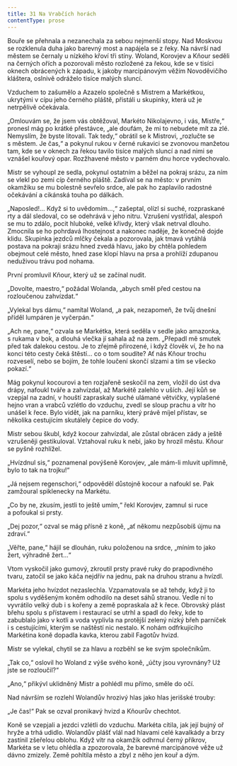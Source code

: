 ```yaml
---
title: 31 Na Vrabčích horách
contentType: prose
---
```


Bouře se přehnala a nezanechala za sebou nejmenší stopy. Nad Moskvou se rozklenula duha jako barevný most a napájela se z řeky. Na návrší nad městem se černaly u nízkého křoví tři stíny. Woland, Korovjev a Kňour seděli na černých ořích a pozorovali město rozložené za řekou, kde se v tisíci oknech obrácených k západu, k jakoby marcipánovým věžím Novoděvičího kláštera, oslnivě odráželo tisíce malých sluncí.

Vzduchem to zašumělo a Azazelo společně s Mistrem a Markétkou, ukrytými v cípu jeho černého pláště, přistáli u skupinky, která už je netrpělivě očekávala.

„Omlouvám se, že jsem vás obtěžoval, Markéto Nikolajevno, i vás, Mistře,“ pronesl mág po krátké přestávce, „ale doufám, že mi to nebudete mít za zlé. Nemyslím, že byste litovali. Tak tedy,“ obrátil se k Mistrovi, „rozlučte se s městem. Je čas,“ a pokynul rukou v černé rukavici se zvonovou manžetou tam, kde se v oknech za řekou tavilo tisíce malých sluncí a nad nimi se vznášel kouřový opar. Rozžhavené město v parném dnu horce vydechovalo.

Mistr se vyhoupl ze sedla, pokynul ostatním a běžel na pokraj srázu, za ním se vlekl po zemi cíp černého pláště. Zadíval se na město: v prvním okamžiku se mu bolestně sevřelo srdce, ale pak ho zaplavilo radostné očekávání a cikánská touha po dálkách.

„Naposled!… Když si to uvědomím…,“ zašeptal, olízl si suché, rozpraskané rty a dál sledoval, co se odehrává v jeho nitru. Vzrušení vystřídal, alespoň se mu to zdálo, pocit hluboké, velké křivdy, který však netrval dlouho. Zmocnila se ho pohrdavá lhostejnost a nakonec naděje, že konečně dojde klidu. Skupinka jezdců mlčky čekala a pozorovala, jak tmavá vytáhlá postava na pokraji srázu hned zvedá hlavu, jako by chtěla pohledem obejmout celé město, hned zase klopí hlavu na prsa a prohlíží zdupanou neduživou trávu pod nohama.

První promluvil Kňour, který už se začínal nudit.

„Dovolte, maestro,“ požádal Wolanda, „abych směl před cestou na rozloučenou zahvízdat.“

„Vylekal bys dámu,“ namítal Woland, „a pak, nezapomeň, že tvůj dnešní příděl lumpáren je vyčerpán.“

„Ach ne, pane,“ ozvala se Markétka, která seděla v sedle jako amazonka, s rukama v bok, a dlouhá vlečka jí sahala až na zem. „Přepadl mě smutek před tak dalekou cestou. Je to zřejmě přirozené, i když člověk ví, že ho na konci této cesty čeká štěstí… co o tom soudíte? Ať nás Kňour trochu rozveselí, nebo se bojím, že tohle loučení skončí slzami a tím se všecko pokazí.“

Mág pokynul kocourovi a ten rozjařeně seskočil na zem, vložil do úst dva drápy, nafoukl tváře a zahvízdal, až Markétě zalehlo v uších. Její kůň se vzepjal na zadní, v houští zapraskaly suché ulámané větvičky, vyplašené hejno vran a vrabců vzlétlo do vzduchu, zvedl se sloup prachu a vítr ho unášel k řece. Bylo vidět, jak na parníku, který právě míjel přístav, se několika cestujícím skutálely čepice do vody.

Mistr sebou škubl, když kocour zahvízdal, ale zůstal obrácen zády a ještě vzrušeněji gestikuloval. Vztahoval ruku k nebi, jako by hrozil městu. Kňour se pyšně rozhlížel.

„Hvízdnul sis,“ poznamenal povýšeně Korovjev, „ale mám-li mluvit upřímně, bylo to tak na trojku!“

„Já nejsem regenschori,“ odpověděl důstojně kocour a nafoukl se. Pak zamžoural spiklenecky na Markétu.

„Co by ne, zkusím, jestli to ještě umím,“ řekl Korovjev, zamnul si ruce a pofoukal si prsty.

„Dej pozor,“ ozval se mág přísně z koně, „ať někomu nezpůsobíš újmu na zdraví.“

„Věřte, pane,“ hájil se dlouhán, ruku položenou na srdce, „míním to jako žert, výhradně žert…“

Vtom vyskočil jako gumový, zkroutil prsty pravé ruky do prapodivného tvaru, zatočil se jako káča nejdřív na jednu, pak na druhou stranu a hvízdl.

Markéta jeho hvízdot nezaslechla. Vzpamatovala se až tehdy, když ji to spolu s vyděšeným koněm odhodilo na deset sáhů stranou. Vedle ní to vyvrátilo velký dub i s kořeny a země popraskala až k řece. Obrovský plást břehu spolu s přístavem i restaurací se utrhl a spadl do řeky, kde to zabublalo jako v kotli a voda vyplivla na protější zelený nízký břeh parníček i s cestujícími, kterým se naštěstí nic nestalo. K nohám odfrkujícího Markétina koně dopadla kavka, kterou zabil Fagotův hvizd.

Mistr se vylekal, chytil se za hlavu a rozběhl se ke svým spo­lečníkům.

„Tak co,“ oslovil ho Woland z výše svého koně, „účty jsou vyrovnány? Už jste se rozloučil?“

„Ano,“ přikývl uklidněný Mistr a pohlédl mu přímo, směle do očí.

Nad návrším se rozlehl Wolandův hrozivý hlas jako hlas jerišské trouby:

„Je čas!“ Pak se ozval pronikavý hvizd a Kňourův chechtot.

Koně se vzepjali a jezdci vzlétli do vzduchu. Markéta cítila, jak její bujný oř hryže a trhá udidlo. Wolandův plášť vlál nad hlavami celé kavalkády a brzy zastínil zšeřelou oblohu. Když vítr na okamžik odhrnul černý příkrov, Markéta se v letu ohlédla a zpozorovala, že barevné marcipánové věže už dávno zmizely. Země pohltila město a zbyl z něho jen kouř a dým.
